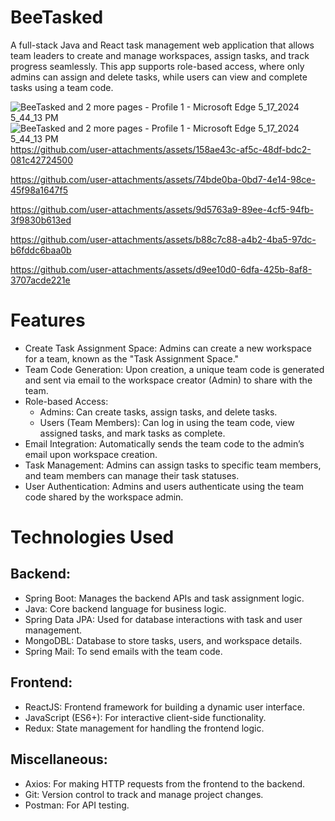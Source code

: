 # BeeTasked
A full-stack Java and React task management web application that allows team leaders to create and manage workspaces, assign tasks, and track progress seamlessly. This app supports role-based access, where only admins can assign and delete tasks, while users can view and complete tasks using a team code.

![BeeTasked and 2 more pages - Profile 1 - Microsoft​ Edge 5_17_2024 5_44_13 PM](https://github.com/user-attachments/assets/7e528aee-9f10-4851-8940-2d80e4f20928)
![BeeTasked and 2 more pages - Profile 1 - Microsoft​ Edge 5_17_2024 5_44_13 PM](https://github.com/user-attachments/assets/1719d66f-4c63-4dc5-bb86-cb7581ba36dc)
https://github.com/user-attachments/assets/158ae43c-af5c-48df-bdc2-081c42724500

https://github.com/user-attachments/assets/74bde0ba-0bd7-4e14-98ce-45f98a1647f5

https://github.com/user-attachments/assets/9d5763a9-89ee-4cf5-94fb-3f9830b613ed

https://github.com/user-attachments/assets/b88c7c88-a4b2-4ba5-97dc-b6fddc6baa0b

https://github.com/user-attachments/assets/d9ee10d0-6dfa-425b-8af8-3707acde221e

# Features
* Create Task Assignment Space: Admins can create a new workspace for a team, known as the "Task Assignment Space."
* Team Code Generation: Upon creation, a unique team code is generated and sent via email to the workspace creator (Admin) to share with the team.
* Role-based Access:
  * Admins: Can create tasks, assign tasks, and delete tasks.
  * Users (Team Members): Can log in using the team code, view assigned tasks, and mark tasks as complete.
* Email Integration: Automatically sends the team code to the admin’s email upon workspace creation.
* Task Management: Admins can assign tasks to specific team members, and team members can manage their task statuses.
* User Authentication: Admins and users authenticate using the team code shared by the workspace admin.

# Technologies Used
## Backend:
* Spring Boot: Manages the backend APIs and task assignment logic.
* Java: Core backend language for business logic.
* Spring Data JPA: Used for database interactions with task and user management.
* MongoDBL: Database to store tasks, users, and workspace details.
* Spring Mail: To send emails with the team code.
  
## Frontend:
* ReactJS: Frontend framework for building a dynamic user interface.
* JavaScript (ES6+): For interactive client-side functionality.
* Redux: State management for handling the frontend logic.
  
## Miscellaneous:
* Axios: For making HTTP requests from the frontend to the backend.
* Git: Version control to track and manage project changes.
* Postman: For API testing.
